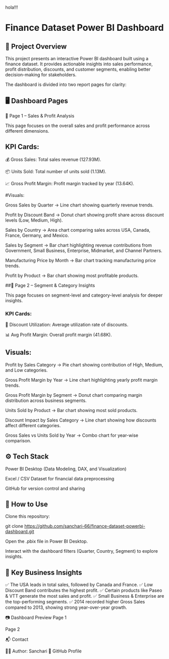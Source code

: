 hola!!!
# Finance Dataset Power BI Dashboard


## 📌 Project Overview

This project presents an interactive Power BI dashboard built using a finance dataset.
It provides actionable insights into sales performance, profit distribution, discounts, and customer segments, enabling better decision-making for stakeholders.

The dashboard is divided into two report pages for clarity:

## 🖥️ Dashboard Pages
🔹 Page 1 – Sales & Profit Analysis

This page focuses on the overall sales and profit performance across different dimensions.

## KPI Cards:

💰 Gross Sales: Total sales revenue (127.93M).

📦 Units Sold: Total number of units sold (1.13M).

📈 Gross Profit Margin: Profit margin tracked by year (13.64K).

#Visuals:

Gross Sales by Quarter → Line chart showing quarterly revenue trends.

Profit by Discount Band → Donut chart showing profit share across discount levels (Low, Medium, High).

Sales by Country → Area chart comparing sales across USA, Canada, France, Germany, and Mexico.

Sales by Segment → Bar chart highlighting revenue contributions from Government, Small Business, Enterprise, Midmarket, and Channel Partners.

Manufacturing Price by Month → Bar chart tracking manufacturing price trends.

Profit by Product → Bar chart showing most profitable products.

##🔹 Page 2 – Segment & Category Insights

This page focuses on segment-level and category-level analysis for deeper insights.

### KPI Cards:

🎯 Discount Utilization: Average utilization rate of discounts.

📊 Avg Profit Margin: Overall profit margin (41.68K).

## Visuals:

Profit by Sales Category → Pie chart showing contribution of High, Medium, and Low categories.

Gross Profit Margin by Year → Line chart highlighting yearly profit margin trends.

Gross Profit Margin by Segment → Donut chart comparing margin distribution across business segments.

Units Sold by Product → Bar chart showing most sold products.

Discount Impact by Sales Category → Line chart showing how discounts affect different categories.

Gross Sales vs Units Sold by Year → Combo chart for year-wise comparison.

## ⚙️ Tech Stack

Power BI Desktop (Data Modeling, DAX, and Visualization)

Excel / CSV Dataset for financial data preprocessing

GitHub for version control and sharing

## 🚀 How to Use

Clone this repository:

git clone https://github.com/sanchari-66/finance-dataset-powerbi-dashboard.git


Open the .pbix file in Power BI Desktop.

Interact with the dashboard filters (Quarter, Country, Segment) to explore insights.

## 📌 Key Business Insights

✅ The USA leads in total sales, followed by Canada and France.
✅ Low Discount Band contributes the highest profit.
✅ Certain products like Paseo & VTT generate the most sales and profit.
✅ Small Business & Enterprise are the top-performing segments.
✅ 2014 recorded higher Gross Sales compared to 2013, showing strong year-over-year growth.

📷 Dashboard Preview
Page 1

Page 2

📬 Contact

👩‍💻 Author: Sanchari
🔗 GitHub Profile
